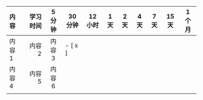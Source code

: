 | 内容   | 学习时间 | 5 分钟 | 30 分钟 | 12 小时 | 1 天 | 2 天 | 4 天 | 7 天 | 15 天 | 1 个月 |
| :----- | -------: | :----: | ------- | ------- | ---- | ---- | ---- | ---- | ----- | ------ |
| 内容 1 |   内容 2 | 内容 3 | - [ x ] |         |      |      |      |      |       |        |
| 内容 4 |   内容 5 | 内容 6 |         |         |      |      |      |      |       |        |
|        |          |        |         |         |      |      |      |      |       |        |
